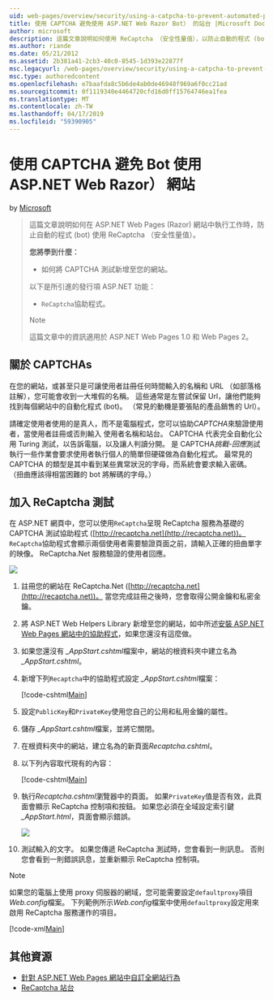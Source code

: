 ```yaml
---
uid: web-pages/overview/security/using-a-catpcha-to-prevent-automated-programs-bots-from-using-your-aspnet-web-site
title: 使用 CAPTCHA 避免使用 ASP.NET Web Razor Bot） 的站台 |Microsoft Docs
author: microsoft
description: 這篇文章說明如何使用 ReCaptcha （安全性量值），以防止自動的程式 (bot) 執行工作中 ASP.NET Web Pages (Razor) 我們...
ms.author: riande
ms.date: 05/21/2012
ms.assetid: 2b381a41-2cb3-40c0-8545-1d393e22877f
msc.legacyurl: /web-pages/overview/security/using-a-catpcha-to-prevent-automated-programs-bots-from-using-your-aspnet-web-site
msc.type: authoredcontent
ms.openlocfilehash: e7baafda8c5b6de4ab0de46948f969a6f0cc21ad
ms.sourcegitcommit: 0f1119340e4464720cfd16d0ff15764746ea1fea
ms.translationtype: MT
ms.contentlocale: zh-TW
ms.lasthandoff: 04/17/2019
ms.locfileid: "59390905"
---
```

# <a name="using-a-captcha-to-prevent-bots-from-using-your-aspnet-web-razor-site"></a>使用 CAPTCHA 避免 Bot 使用 ASP.NET Web Razor） 網站

by [Microsoft](https://github.com/microsoft)

> 這篇文章說明如何在 ASP.NET Web Pages (Razor) 網站中執行工作時，防止自動的程式 (bot) 使用 ReCaptcha （安全性量值）。
> 
> **您將學到什麼：** 
> 
> - 如何將 CAPTCHA 測試新增至您的網站。
> 
> 以下是所引進的發行項 ASP.NET 功能：
> 
> - `ReCaptcha`協助程式。
> 
> > [!NOTE]
> > 這篇文章中的資訊適用於 ASP.NET Web Pages 1.0 和 Web Pages 2。


## <a name="about-captchas"></a>關於 CAPTCHAs

在您的網站，或甚至只是可讓使用者註冊任何時間輸入的名稱和 URL （如部落格註解），您可能會收到一大堆假的名稱。 這些通常是左嘗試保留 Url，讓他們能夠找到每個網站中的自動化程式 (bot)。 （常見的動機是要張貼的產品銷售的 Url）。

請確定使用者使用的是真人，而不是電腦程式，您可以協助*CAPTCHA*來驗證使用者，當使用者註冊或否則輸入 使用者名稱和站台。 CAPTCHA 代表完全自動化公用 Turing 測試，以告訴電腦，以及讓人判讀分開。 是 CAPTCHA*挑戰-回應*測試執行一些作業會要求使用者執行個人的簡單但硬碟做為自動化程式。 最常見的 CAPTCHA 的類型是其中看到某些異常狀況的字母，而系統會要求輸入密碼。 （扭曲應該得相當困難的 bot 將解碼的字母。）

## <a name="adding-a-recaptcha-test"></a>加入 ReCaptcha 測試

在 ASP.NET 網頁中，您可以使用`ReCaptcha`呈現 ReCaptcha 服務為基礎的 CAPTCHA 測試協助程式 ([http://recaptcha.net](http://recaptcha.net))。 `ReCaptcha`協助程式會顯示兩個使用者需要驗證頁面之前，請輸入正確的扭曲單字的映像。 ReCaptcha.Net 服務驗證的使用者回應。

![](using-a-catpcha-to-prevent-automated-programs-bots-from-using-your-aspnet-web-site/_static/image1.jpg)

1. 註冊您的網站在 ReCaptcha.Net ([http://recaptcha.net](http://recaptcha.net))。 當您完成註冊之後時，您會取得公開金鑰和私密金鑰。
2. 將 ASP.NET Web Helpers Library 新增至您的網站，如中所述[安裝 ASP.NET Web Pages 網站中的協助程式](https://go.microsoft.com/fwlink/?LinkId=252372)，如果您還沒有這麼做。
3. 如果您還沒有 *\_AppStart.cshtml*檔案中，網站的根資料夾中建立名為 *\_AppStart.cshtml*。
4. 新增下列`Recaptcha`中的協助程式設定 *\_AppStart.cshtml*檔案： 

    [!code-cshtml[Main](using-a-catpcha-to-prevent-automated-programs-bots-from-using-your-aspnet-web-site/samples/sample1.cshtml?highlight=6-7)]
5. 設定`PublicKey`和`PrivateKey`使用您自己的公用和私用金鑰的屬性。
6. 儲存 *\_AppStart.cshtml*檔案，並將它關閉。
7. 在根資料夾中的網站，建立名為的新頁面*Recaptcha.cshtml*。
8. 以下列內容取代現有的內容： 

    [!code-cshtml[Main](using-a-catpcha-to-prevent-automated-programs-bots-from-using-your-aspnet-web-site/samples/sample2.cshtml)]
9. 執行*Recaptcha.cshtml*瀏覽器中的頁面。 如果`PrivateKey`值是否有效，此頁面會顯示 ReCaptcha 控制項和按鈕。 如果您必須在全域設定索引鍵 *\_AppStart.html*，頁面會顯示錯誤。 

    ![](using-a-catpcha-to-prevent-automated-programs-bots-from-using-your-aspnet-web-site/_static/image1.png)
10. 測試輸入的文字。 如果您傳遞 ReCaptcha 測試時，您會看到一則訊息。 否則您會看到一則錯誤訊息，並重新顯示 ReCaptcha 控制項。

> [!NOTE]
> 如果您的電腦上使用 proxy 伺服器的網域，您可能需要設定`defaultproxy`項目*Web.config*檔案。 下列範例所示*Web.config*檔案中使用`defaultproxy`設定用來啟用 ReCaptcha 服務運作的項目。
> 
> [!code-xml[Main](using-a-catpcha-to-prevent-automated-programs-bots-from-using-your-aspnet-web-site/samples/sample3.xml)]


<a id="Additional_Resources"></a>
## <a name="additional-resources"></a>其他資源


- [針對 ASP.NET Web Pages 網站中自訂全網站行為](https://go.microsoft.com/fwlink/?LinkId=202906)
- [ReCaptcha 站台](https://www.google.com/recaptcha)
